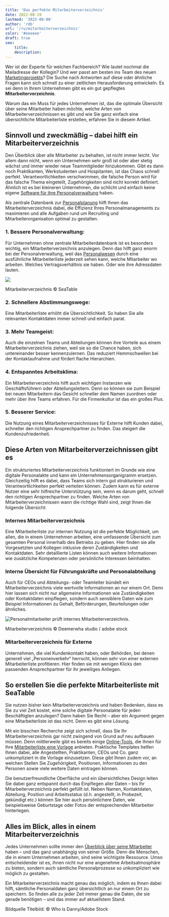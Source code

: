 ```yaml
---
title: 'Das perfekte Mitarbeiterverzeichnis'
date: 2022-08-19
lastmod: '2022-08-08'
author: 'rdb'
url: '/ru/mitarbeiterverzeichnis'
color: '#eeeeee'
draft: true
seo:
    title:
    description:
---
```


Wer ist der Experte für welchen Fachbereich? Wie lautet nochmal die Mailadresse der Kollegin? Und wer passt am besten ins Team des neuen [Marketingprojekts](https://seatable.io/vorlagen-projektplanung/)? Die Suche nach Antworten auf diese oder ähnliche Fragen kann sich schnell zu einer zeitlichen Herausforderung entwickeln. Es sei denn in Ihrem Unternehmen gibt es ein gut gepflegtes **Mitarbeiterverzeichnis**.

Warum das ein Muss für jedes Unternehmen ist, das die optimale Übersicht über seine Mitarbeiter haben möchte, welche Arten von Mitarbeiterverzeichnissen es gibt und wie Sie ganz einfach eine übersichtliche Mitarbeiterliste erstellen, erfahren Sie in diesem Artikel.

## Sinnvoll und zweckmäßig – dabei hilft ein Mitarbeiterverzeichnis

Den Überblick über alle Mitarbeiter zu behalten, ist nicht immer leicht. Vor allem dann nicht, wenn ein Unternehmen sehr groß ist oder aber stetig wächst und immer wieder neue Teammitglieder hinzukommen. Gibt es dann noch Praktikanten, Werkstudenten und Hospitanten, ist das Chaos schnell perfekt. Verantwortlichkeiten verschwimmen, die falsche Person wird für das falsche Thema eingeteilt, Zugehörigkeiten sind nicht korrekt definiert. Ähnlich ist es bei kleineren Unternehmen, die schlicht und einfach keine eigene [Software für ihre Personalverwaltung](https://seatable.io/projekt-management-tool/) haben.

Als zentrale Datenbank zur [Personalplanung](https://seatable.io/personalplanung-excel-vorlage-kostenlos/) hilft Ihnen das Mitarbeiterverzeichnis dabei, die Effizienz Ihres Personalmanagements zu maximieren und alle Aufgaben rund um Recruiting und Mitarbeiterorganisation optimal zu gestalten.

### 1\. Bessere Personalverwaltung:

Für Unternehmen ohne zentrale Mitarbeiterdatenbank ist es besonders wichtig, ein Mitarbeiterverzeichnis anzulegen. Denn das hilft ganz enorm bei der Personalverwaltung, weil das [Personalwesen](https://seatable.io/personalwesen/) durch eine ausführliche Mitarbeiterliste jederzeit sehen kann, welche Mitarbeiter wo arbeiten. Welches Vertragsverhältnis sie haben. Oder wie ihre Adressdaten lauten.

![](https://seatable.io/wp-content/uploads/2022/08/MItarbeiterverzeichnis-1088x399.png)

Mitarbeiterverzeichnis © SeaTable

### 2\. Schnellere Abstimmungswege:

Eine Mitarbeiterliste erhöht die Übersichtlichkeit. So haben Sie alle relevanten Kontaktdaten immer schnell und einfach parat.

### 3\. Mehr Teamgeist:

Auch die einzelnen Teams und Abteilungen können ihre Vorteile aus einem Mitarbeiterverzeichnis ziehen, weil sie so die Chance haben, sich untereinander besser kennenzulernen. Das reduziert Hemmschwellen bei der Kontaktaufnahme und fördert flache Hierarchien.

### 4\. Entspanntes Arbeitsklima:

Ein Mitarbeiterverzeichnis hilft auch wichtigen Instanzen wie Geschäftsführern oder Abteilungsleitern. Denn so können sie zum Beispiel bei neuen Mitarbeitern das Gesicht schneller dem Namen zuordnen oder mehr über ihre Teams erfahren. Für die Firmenkultur ist das ein großes Plus.

### 5\. Besserer Service:

Die Nutzung eines Mitarbeiterverzeichnisses für Externe hilft Kunden dabei, schneller den richtigen Ansprechpartner zu finden. Das steigert die Kundenzufriedenheit.

## Diese Arten von Mitarbeiterverzeichnissen gibt es

Ein strukturiertes Mitarbeiterverzeichnis funktioniert im Grunde wie eine digitale Personalakte und kann ein Unternehmensorganigramm ersetzen. Gleichzeitig hilft es dabei, dass Teams sich intern gut strukturieren und Verantwortlichkeiten perfekt verteilen können. Zudem kann es für externe Nutzer eine sehr hilfreiche Unterstützung sein, wenn es darum geht, schnell den richtigen Ansprechpartner zu finden. Welche Arten von Mitarbeiterverzeichnissen wann die richtige Wahl sind, zeigt Ihnen die folgende Übersicht:

### Internes Mitarbeiterverzeichnis

Eine Mitarbeiterliste zur internen Nutzung ist die perfekte Möglichkeit, um allen, die in einem Unternehmen arbeiten, eine umfassende Übersicht zum gesamten Personal innerhalb des Betriebs zu geben. Hier finden sie alle Vorgesetzten und Kollegen inklusive deren Zuständigkeiten und Kontaktdaten. Sehr detaillierte Listen können auch weitere Informationen wie zusätzliche Kompetenzen oder persönliche Interessen beinhalten.

### Interne Übersicht für Führungskräfte und Personalabteilung

Auch für CEOs und Abteilungs- oder Teamleiter bündelt ein Mitarbeiterverzeichnis viele wertvolle Informationen an nur einem Ort. Denn hier lassen sich nicht nur allgemeine Informationen wie Zuständigkeiten oder Kontaktdaten einpflegen, sondern auch sensiblere Daten wie zum Beispiel Informationen zu Gehalt, Beförderungen, Beurteilungen oder ähnliches.

![Personalmitarbeiter prüft internes Mitarbeiterverzeichnis.](https://seatable.io/wp-content/uploads/2022/08/Mitarbeiterverzeichnis_AdobeStock_451832202-711x474.jpg)

Mitarbeiterverzeichnis © Deemerwha studio / adobe stock

### Mitarbeiterverzeichnis für Externe

Unternehmen, die viel Kundenkontakt haben, oder Behörden, bei denen generell viel „Personenverkehr“ herrscht, können sehr von einer externen Mitarbeiterliste profitieren. Hier finden sie mit wenigen Klicks den passenden Ansprechpartner für ihr jeweiliges Anliegen.

## So erstellen Sie die perfekte Mitarbeiterliste mit SeaTable

Sie nutzen bisher kein Mitarbeiterverzeichnis und haben Bedenken, dass es Sie zu viel Zeit kostet, eine solche digitale Personalakte für jeden Beschäftigten anzulegen? Dann haben Sie Recht – aber ein Argument gegen eine Mitarbeiterliste ist das nicht. Denn es gibt eine Lösung.

Mit ein bisschen Recherche zeigt sich schnell, dass Sie Ihr Mitarbeiterverzeichnis gar nicht zwingend von Grund auf neu aufbauen müssen. Denn mittlerweile gibt es bereits einige [Online-Tools](https://seatable.io/projekt-management-tool/), die Ihnen für Ihre [Mitarbeiterliste eine Vorlage](https://seatable.io/vorlage/ijapmslssfu7r-6q6x9boq/) anbieten. Praktische Templates helfen Ihnen dabei, alle Angestellten, Praktikanten, CEOs und Co. ganz unkompliziert in die Vorlage einzusetzen. Diese gibt Ihnen zudem vor, an welchen Stellen Sie Zugehörigkeit, Positionen, Informationen zu den Personen sowie viele weitere Daten eintragen können.

Die benutzerfreundliche Oberfläche und ein übersichtliches Design leiten Sie dabei ganz entspannt durch das Einpflegen aller Daten – bis Ihr Mitarbeiterverzeichnis perfekt gefüllt ist. Neben Namen, Kontaktdaten, Abteilung, Position und Arbeitsstatus (d.h. angestellt, in Probezeit, gekündigt etc.) können Sie hier auch persönlichere Daten, wie beispielsweise Geburtstage oder Fotos der entsprechenden Mitarbeiter hinterlegen.

## Alles im Blick, alles in einem Mitarbeiterverzeichnis

Jedes Unternehmen sollte immer den [Überblick über seine Mitarbeiter](https://seatable.io/urlaubs-planer/) haben – und das ganz unabhängig von seiner Größe. Denn die Menschen, die in einem Unternehmen arbeiten, sind seine wichtigste Ressource. Umso entscheidender ist es, ihnen nicht nur eine angenehme Arbeitsatmosphäre zu bieten, sondern auch sämtliche Personalprozesse so unkompliziert wie möglich zu gestalten.

Ein Mitarbeiterverzeichnis macht genau das möglich, indem es Ihnen dabei hilft, sämtliche Personaldaten ganz übersichtlich an nur einem Ort zu speichern. So finden alle zu jeder Zeit immer genau die Daten, die sie gerade benötigen – und das immer auf aktuellstem Stand.

Bildquelle Titelbild: © Who is Danny/Adobe Stock

